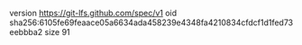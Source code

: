 version https://git-lfs.github.com/spec/v1
oid sha256:6105fe69feaace05a6634ada458239e4348fa4210834cfdcf1d1fed73eebbba2
size 91

